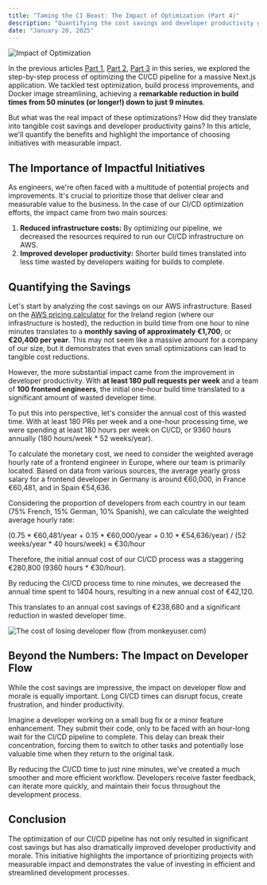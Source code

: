 ```yaml
---
title: "Taming the CI Beast: The Impact of Optimization (Part 4)"
description: "Quantifying the cost savings and developer productivity gains achieved by optimizing our CI/CD pipeline."
date: "January 20, 2025" 
---
```


![Impact of Optimization](/2025-01-20/taming-the-ci-beast-intro.png)

In the previous articles [Part 1](/blog/03-taming-the-ci-beast), [Part 2](/blog/04-taming-the-ci-beast-part-2), [Part 3](/blog/05-taming-the-ci-beast-part-3) in this series, we explored the step-by-step process of optimizing the CI/CD pipeline for a massive Next.js application. We tackled test optimization, build process improvements, and Docker image streamlining, achieving a **remarkable reduction in build times from 50 minutes (or longer!) down to just 9 minutes**.

But what was the real impact of these optimizations? How did they translate into tangible cost savings and developer productivity gains? In this article, we'll quantify the benefits and highlight the importance of choosing initiatives with measurable impact.

## The Importance of Impactful Initiatives

As engineers, we're often faced with a multitude of potential projects and improvements. It's crucial to prioritize those that deliver clear and measurable value to the business. In the case of our CI/CD optimization efforts, the impact came from two main sources:

1. **Reduced infrastructure costs:** By optimizing our pipeline, we decreased the resources required to run our CI/CD infrastructure on AWS.
2. **Improved developer productivity:**  Shorter build times translated into less time wasted by developers waiting for builds to complete.

## Quantifying the Savings

Let's start by analyzing the cost savings on our AWS infrastructure. Based on the [AWS pricing calculator](https://calculator.aws/#/) for the Ireland region (where our infrastructure is hosted), the reduction in build time from one hour to nine minutes translates to a **monthly saving of approximately €1,700**, or **€20,400 per year**. This may not seem like a massive amount for a company of our size, but it demonstrates that even small optimizations can lead to tangible cost reductions.

However, the more substantial impact came from the improvement in developer productivity. With **at least 180 pull requests per week** and a team of **100 frontend engineers**, the initial one-hour build time translated to a significant amount of wasted developer time.

To put this into perspective, let's consider the annual cost of this wasted time.  With at least 180 PRs per week and a one-hour processing time, we were spending at least 180 hours per week on CI/CD, or 9360 hours annually (180 hours/week * 52 weeks/year).

To calculate the monetary cost, we need to consider the weighted average hourly rate of a frontend engineer in Europe, where our team is primarily located. Based on data from various sources, the average yearly gross salary for a frontend developer in Germany is around €60,000, in France €60,481, and in Spain €54,636.

Considering the proportion of developers from each country in our team (75% French, 15% German, 10% Spanish), we can calculate the weighted average hourly rate:

(0.75 * €60,481/year + 0.15 * €60,000/year + 0.10 * €54,636/year) / (52 weeks/year * 40 hours/week) ≈ €30/hour

Therefore, the initial annual cost of our CI/CD process was a staggering €280,800 (9360 hours * €30/hour).

By reducing the CI/CD process time to nine minutes, we decreased the annual time spent to 1404 hours, resulting in a new annual cost of €42,120.

This translates to an annual cost savings of €238,680 and a significant reduction in wasted developer time.

![The cost of losing developer flow (from monkeyuser.com)](/2025-01-20/developer-flow.jpg)

## Beyond the Numbers: The Impact on Developer Flow

While the cost savings are impressive, the impact on developer flow and morale is equally important. Long CI/CD times can disrupt focus, create frustration, and hinder productivity.

Imagine a developer working on a small bug fix or a minor feature enhancement. They submit their code, only to be faced with an hour-long wait for the CI/CD pipeline to complete. This delay can break their concentration, forcing them to switch to other tasks and potentially lose valuable time when they return to the original task.

By reducing the CI/CD time to just nine minutes, we've created a much smoother and more efficient workflow. Developers receive faster feedback, can iterate more quickly, and maintain their focus throughout the development process.

## Conclusion

The optimization of our CI/CD pipeline has not only resulted in significant cost savings but has also dramatically improved developer productivity and morale. This initiative highlights the importance of prioritizing projects with measurable impact and demonstrates the value of investing in efficient and streamlined development processes.
